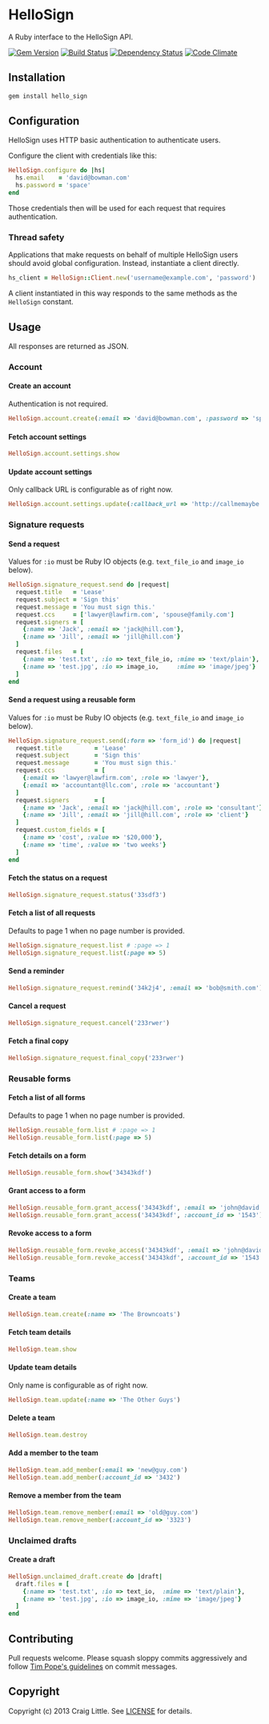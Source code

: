 # HelloSign

A Ruby interface to the HelloSign API.

[![Gem Version](https://badge.fury.io/rb/hello_sign.png)][gem_version]
[![Build Status](https://travis-ci.org/craiglittle/hello_sign.png?branch=master)][build_status]
[![Dependency Status](https://gemnasium.com/craiglittle/hello_sign.png)][gemnasium]
[![Code Climate](https://codeclimate.com/github/craiglittle/hello_sign.png)][code_climate]

[gem_version]: http://badge.fury.io/rb/hello_sign
[build_status]: https://travis-ci.org/craiglittle/hello_sign
[gemnasium]: https://gemnasium.com/craiglittle/hello_sign
[code_climate]: https://codeclimate.com/github/craiglittle/hello_sign

## Installation
```ruby
gem install hello_sign
```

## Configuration

HelloSign uses HTTP basic authentication to authenticate users.

Configure the client with credentials like this:

```ruby
HelloSign.configure do |hs|
  hs.email    = 'david@bowman.com'
  hs.password = 'space'
end
```

Those credentials then will be used for each request that requires authentication.

### Thread safety

Applications that make requests on behalf of multiple HelloSign users should
avoid global configuration. Instead, instantiate a client directly.

```ruby
hs_client = HelloSign::Client.new('username@example.com', 'password')
```

A client instantiated in this way responds to the same methods as the
`HelloSign` constant.

## Usage

All responses are returned as JSON.

### Account

#### Create an account

Authentication is not required.

```ruby
HelloSign.account.create(:email => 'david@bowman.com', :password => 'space')
```

#### Fetch account settings
```ruby
HelloSign.account.settings.show
```

#### Update account settings

Only callback URL is configurable as of right now.

```ruby
HelloSign.account.settings.update(:callback_url => 'http://callmemaybe.com')
```

### Signature requests

#### Send a request

Values for `:io` must be Ruby IO objects (e.g. `text_file_io` and `image_io` below).

```ruby
HelloSign.signature_request.send do |request|
  request.title   = 'Lease'
  request.subject = 'Sign this'
  request.message = 'You must sign this.'
  request.ccs     = ['lawyer@lawfirm.com', 'spouse@family.com']
  request.signers = [
    {:name => 'Jack', :email => 'jack@hill.com'},
    {:name => 'Jill', :email => 'jill@hill.com'}
  ]
  request.files   = [
    {:name => 'test.txt', :io => text_file_io, :mime => 'text/plain'},
    {:name => 'test.jpg', :io => image_io,     :mime => 'image/jpeg'}
  ]
end
```

#### Send a request using a reusable form

Values for `:io` must be Ruby IO objects (e.g. `text_file_io` and `image_io` below).

```ruby
HelloSign.signature_request.send(:form => 'form_id') do |request|
  request.title         = 'Lease'
  request.subject       = 'Sign this'
  request.message       = 'You must sign this.'
  request.ccs           = [
    {:email => 'lawyer@lawfirm.com', :role => 'lawyer'},
    {:email => 'accountant@llc.com', :role => 'accountant'}
  ]
  request.signers       = [
    {:name => 'Jack', :email => 'jack@hill.com', :role => 'consultant'},
    {:name => 'Jill', :email => 'jill@hill.com', :role => 'client'}
  ]
  request.custom_fields = [
    {:name => 'cost', :value => '$20,000'},
    {:name => 'time', :value => 'two weeks'}
  ]
end
```

#### Fetch the status on a request
```ruby
HelloSign.signature_request.status('33sdf3')
```

#### Fetch a list of all requests

Defaults to page 1 when no page number is provided.

```ruby
HelloSign.signature_request.list # :page => 1
HelloSign.signature_request.list(:page => 5)
```

#### Send a reminder
```ruby
HelloSign.signature_request.remind('34k2j4', :email => 'bob@smith.com')
```

#### Cancel a request
```ruby
HelloSign.signature_request.cancel('233rwer')
```

#### Fetch a final copy
```ruby
HelloSign.signature_request.final_copy('233rwer')
```

### Reusable forms

#### Fetch a list of all forms

Defaults to page 1 when no page number is provided.

```ruby
HelloSign.reusable_form.list # :page => 1
HelloSign.reusable_form.list(:page => 5)
```

#### Fetch details on a form
```ruby
HelloSign.reusable_form.show('34343kdf')
```

#### Grant access to a form
```ruby
HelloSign.reusable_form.grant_access('34343kdf', :email => 'john@david.com')
HelloSign.reusable_form.grant_access('34343kdf', :account_id => '1543')
```

#### Revoke access to a form
```ruby
HelloSign.reusable_form.revoke_access('34343kdf', :email => 'john@david.com')
HelloSign.reusable_form.revoke_access('34343kdf', :account_id => '1543')
```

### Teams

#### Create a team
```ruby
HelloSign.team.create(:name => 'The Browncoats')
```

#### Fetch team details
```ruby
HelloSign.team.show
```

#### Update team details

Only name is configurable as of right now.

```ruby
HelloSign.team.update(:name => 'The Other Guys')
```

#### Delete a team
```ruby
HelloSign.team.destroy
```

#### Add a member to the team
```ruby
HelloSign.team.add_member(:email => 'new@guy.com')
HelloSign.team.add_member(:account_id => '3432')
```

#### Remove a member from the team
```ruby
HelloSign.team.remove_member(:email => 'old@guy.com')
HelloSign.team.remove_member(:account_id => '3323')
```

### Unclaimed drafts

#### Create a draft
```ruby
HelloSign.unclaimed_draft.create do |draft|
  draft.files = [
    {:name => 'test.txt', :io => text_io,  :mime => 'text/plain'},
    {:name => 'test.jpg', :io => image_io, :mime => 'image/jpeg'}
  ]
end
```

## Contributing
Pull requests welcome. Please squash sloppy commits aggressively and follow [Tim Pope's guidelines][tim_pope_guidelines] on commit messages.

[tim_pope_guidelines]: http://tbaggery.com/2008/04/19/a-note-about-git-commit-messages.html

## Copyright
Copyright (c) 2013 Craig Little. See [LICENSE][license] for details.

[license]: https://github.com/craiglittle/hello_sign/blob/master/LICENSE.md
